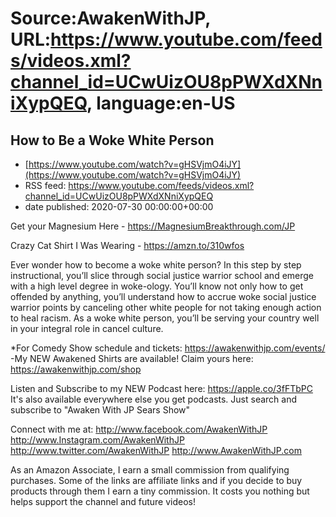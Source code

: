 # Source:AwakenWithJP, URL:https://www.youtube.com/feeds/videos.xml?channel_id=UCwUizOU8pPWXdXNniXypQEQ, language:en-US

## How to Be a Woke White Person
 - [https://www.youtube.com/watch?v=gHSVjmO4iJY](https://www.youtube.com/watch?v=gHSVjmO4iJY)
 - RSS feed: https://www.youtube.com/feeds/videos.xml?channel_id=UCwUizOU8pPWXdXNniXypQEQ
 - date published: 2020-07-30 00:00:00+00:00

Get your Magnesium Here - https://MagnesiumBreakthrough.com/JP

Crazy Cat Shirt I Was Wearing - https://amzn.to/310wfos

Ever wonder how to become a woke white person? In this step by step instructional, you’ll slice through social justice warrior school and emerge with a high level degree in woke-ology. You’ll know not only how to get offended by anything, you’ll understand how to accrue woke social justice warrior points by canceling other white people for not taking enough action to heal racism. As a woke white person, you’ll be serving your country well in your integral role in cancel culture.

*For Comedy Show schedule and tickets: https://awakenwithjp.com/events/
-My NEW Awakened Shirts are available! Claim yours here: https://awakenwithjp.com/shop

Listen and Subscribe to my NEW Podcast here: 
https://apple.co/3fFTbPC
It's also available everywhere else you get podcasts. Just search and subscribe to "Awaken With JP Sears Show"

Connect with me at: 
http://www.facebook.com/AwakenWithJP
http://www.Instagram.com/AwakenWithJP
http://www.twitter.com/AwakenWithJP
http://www.AwakenWithJP.com

As an Amazon Associate, I earn a small commission from qualifying purchases. Some of the links are affiliate links and if you decide to buy products through them I earn a tiny commission. It costs you nothing but helps support the channel and future videos!

